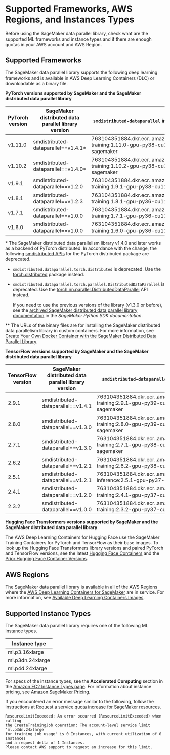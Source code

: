 # Supported Frameworks, AWS Regions, and Instances Types<a name="distributed-data-parallel-support"></a>

Before using the SageMaker data parallel library, check what are the supported ML frameworks and instance types and if there are enough quotas in your AWS account and AWS Region\.

## Supported Frameworks<a name="distributed-data-parallel-supported-frameworks"></a>

The SageMaker data parallel library supports the following deep learning frameworks and is available in AWS Deep Learning Containers \(DLC\) or downloadable as a binary file\.

**PyTorch versions supported by SageMaker and the SageMaker distributed data parallel library**


| PyTorch version | SageMaker distributed data parallel library version | `smdistributed-dataparallel` integrated image URI | URL of the binary file\*\* | 
| --- | --- | --- | --- | 
| v1\.11\.0 | smdistributed\-dataparallel==v1\.4\.1\* | 763104351884\.dkr\.ecr\.<region>\.amazonaws\.com/pytorch\-training:1\.11\.0\-gpu\-py38\-cu113\-ubuntu20\.04\-sagemaker | https://smdataparallel\.s3\.amazonaws\.com/binary/pytorch/1\.11\.0/cu113/2022\-04\-14/smdistributed\_dataparallel\-1\.4\.1\-cp38\-cp38\-linux\_x86\_64\.whl | 
| v1\.10\.2 |  smdistributed\-dataparallel==v1\.4\.0\* | 763104351884\.dkr\.ecr\.<region>\.amazonaws\.com/pytorch\-training:1\.10\.2\-gpu\-py38\-cu113\-ubuntu20\.04\-sagemaker | https://smdataparallel\.s3\.amazonaws\.com/binary/pytorch/1\.10\.2/cu113/2022\-02\-18/smdistributed\_dataparallel\-1\.4\.0\-cp38\-cp38\-linux\_x86\_64\.whl | 
| v1\.9\.1 |  smdistributed\-dataparallel==v1\.2\.0  |  763104351884\.dkr\.ecr\.*<region>*\.amazonaws\.com/pytorch\-training:1\.9\.1\-gpu\-py38\-cu111\-ubuntu20\.04  | https://smdataparallel\.s3\.amazonaws\.com/binary/pytorch/1\.9\.0/cu111/2021\-08\-13/smdistributed\_dataparallel\-1\.2\.0\-cp38\-cp38\-linux\_x86\_64\.whl | 
| v1\.8\.1 | smdistributed\-dataparallel==v1\.2\.3  | 763104351884\.dkr\.ecr\.<region>\.amazonaws\.com/pytorch\-training:1\.8\.1\-gpu\-py36\-cu111\-ubuntu18\.04 | https://smdataparallel\.s3\.amazonaws\.com/binary/pytorch/1\.8\.1/cu111/2021\-12\-13/smdistributed\_dataparallel\-1\.2\.3\-cp36\-cp36m\-linux\_x86\_64\.whl | 
| v1\.7\.1 | smdistributed\-dataparallel==v1\.0\.0  |  763104351884\.dkr\.ecr\.*<region>*\.amazonaws\.com/pytorch\-training:1\.7\.1\-gpu\-py36\-cu110\-ubuntu18\.04  | https://smdataparallel\.s3\.amazonaws\.com/binary/pytorch/1\.7\.1/cu110/2021\-01\-26/smdistributed\_dataparallel\-1\.0\.0\-cp36\-cp36m\-linux\_x86\_64\.whl | 
| v1\.6\.0 | smdistributed\-dataparallel==v1\.0\.0  |  763104351884\.dkr\.ecr\.*<region>*\.amazonaws\.com/pytorch\-training:1\.6\.0\-gpu\-py36\-cu110\-ubuntu18\.04  | https://smdataparallel\.s3\.amazonaws\.com/binary/pytorch/1\.6\.0/cu110/2021\-01\-14/smdistributed\_dataparallel\-1\.0\.0\-cp36\-cp36m\-linux\_x86\_64\.whl | 

\* The SageMaker distributed data parallelism library v1\.4\.0 and later works as a backend of PyTorch distributed\. In accordance with the change, the following [smdistributed APIs](https://sagemaker.readthedocs.io/en/stable/api/training/sdp_versions/latest/smd_data_parallel_pytorch.html#pytorch-api) for the PyTorch distributed package are deprecated\.
+ `smdistributed.dataparallel.torch.distributed` is deprecated\. Use the [torch\.distributed](https://pytorch.org/docs/stable/distributed.html) package instead\.
+ `smdistributed.dataparallel.torch.parallel.DistributedDataParallel` is deprecated\. Use the [torch\.nn\.parallel\.DistributedDataParallel](https://pytorch.org/docs/stable/generated/torch.nn.parallel.DistributedDataParallel.html) API instead\.

  If you need to use the previous versions of the library \(v1\.3\.0 or before\), see the [archived SageMaker distributed data parallel library documentation](https://sagemaker.readthedocs.io/en/stable/api/training/sdp_versions/latest.html#documentation-archive) in the *SageMaker Python SDK documentation*\.

\*\* The URLs of the binary files are for installing the SageMaker distributed data parallelism library in custom containers\. For more information, see [Create Your Own Docker Container with the SageMaker Distributed Data Parallel Library](data-parallel-use-api.md#data-parallel-bring-your-own-container)\.

**TensorFlow versions supported by SageMaker and the SageMaker distributed data parallel library**


| TensorFlow version | SageMaker distributed data parallel library version | `smdistributed-dataparallel` integrated image URI | 
| --- | --- | --- | 
| 2\.9\.1 |  smdistributed\-dataparallel==v1\.4\.1  | 763104351884\.dkr\.ecr\.<region>\.amazonaws\.com/tensorflow\-training:2\.9\.1\-gpu\-py39\-cu112\-ubuntu20\.04\-sagemaker | 
| 2\.8\.0 |  smdistributed\-dataparallel==v1\.3\.0  | 763104351884\.dkr\.ecr\.<region>\.amazonaws\.com/tensorflow\-training:2\.8\.0\-gpu\-py39\-cu112\-ubuntu20\.04\-sagemaker | 
| 2\.7\.1 |  smdistributed\-dataparallel==v1\.3\.0  |  763104351884\.dkr\.ecr\.*<region>*\.amazonaws\.com/tensorflow\-training:2\.7\.1\-gpu\-py38\-cu112\-ubuntu20\.04\-sagemaker  | 
| 2\.6\.2 | smdistributed\-dataparallel==v1\.2\.1  |  763104351884\.dkr\.ecr\.*<region>*\.amazonaws\.com/tensorflow\-training:2\.6\.2\-gpu\-py38\-cu112\-ubuntu20\.04  | 
| 2\.5\.1 | smdistributed\-dataparallel==v1\.2\.1  |  763104351884\.dkr\.ecr\.*<region>*\.amazonaws\.com/tensorflow\-inference:2\.5\.1\-gpu\-py37\-cu112\-ubuntu18\.04  | 
| 2\.4\.1 | smdistributed\-dataparallel==v1\.2\.0  |  763104351884\.dkr\.ecr\.*<region>*\.amazonaws\.com/tensorflow\-training:2\.4\.1\-gpu\-py37\-cu110\-ubuntu18\.04  | 
| 2\.3\.2 | smdistributed\-dataparallel==v1\.0\.0  |  763104351884\.dkr\.ecr\.*<region>*\.amazonaws\.com/tensorflow\-training:2\.3\.2\-gpu\-py37\-cu110\-ubuntu18\.04  | 

**Hugging Face Transformers versions supported by SageMaker and the SageMaker distributed data parallel library**

The AWS Deep Learning Containers for Hugging Face use the SageMaker Training Containers for PyTorch and TensorFlow as their base images\. To look up the Hugging Face Transformers library versions and paired PyTorch and TensorFlow versions, see the latest [Hugging Face Containers](https://github.com/aws/deep-learning-containers/blob/master/available_images.md#huggingface-training-containers) and the [Prior Hugging Face Container Versions](https://github.com/aws/deep-learning-containers/blob/master/available_images.md#prior-hugging-face-container-versions)\.

## AWS Regions<a name="distributed-data-parallel-availablity-zone"></a>

The SageMaker data parallel library is available in all of the AWS Regions where the [AWS Deep Learning Containers for SageMaker](https://github.com/aws/deep-learning-containers/blob/master/available_images.md#sagemaker-framework-containers-sm-support-only) are in service\. For more information, see [Available Deep Learning Containers Images](https://github.com/aws/deep-learning-containers/blob/master/available_images.md#available-deep-learning-containers-images)\.

## Supported Instance Types<a name="distributed-data-parallel-supported-instance-types"></a>

The SageMaker data parallel library requires one of the following ML instance types\.


| Instance type | 
| --- | 
| ml\.p3\.16xlarge | 
| ml\.p3dn\.24xlarge  | 
| ml\.p4d\.24xlarge | 

For specs of the instance types, see the **Accelerated Computing** section in the [Amazon EC2 Instance Types page](http://aws.amazon.com/ec2/instance-types/)\. For information about instance pricing, see [Amazon SageMaker Pricing](http://aws.amazon.com/sagemaker/pricing/)\.

If you encountered an error message similar to the following, follow the instructions at [Request a service quota increase for SageMaker resources](https://docs.aws.amazon.com/sagemaker/latest/dg/regions-quotas.html#service-limit-increase-request-procedure)\.

```
ResourceLimitExceeded: An error occurred (ResourceLimitExceeded) when calling
the CreateTrainingJob operation: The account-level service limit 'ml.p3dn.24xlarge
for training job usage' is 0 Instances, with current utilization of 0 Instances
and a request delta of 1 Instances.
Please contact AWS support to request an increase for this limit.
```